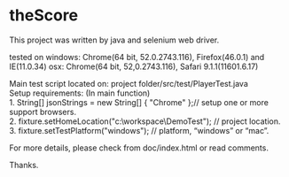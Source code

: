 # theScore

This project was written by java and selenium web driver. 

tested on 
windows: Chrome(64 bit, 52.0.2743.116), Firefox(46.0.1) and IE(11.0.34) 
osx:     Chrome(64 bit, 52,0.2743.116), Safari 9.1.1(11601.6.17) 

Main test script located on: project folder/src/test/PlayerTest.java
<br>Setup requirements: (In main function) 
<br>1.	String[] jsonStrings = new String[] { "Chrome" };// setup one or more support browsers. 
<br>2.	fixture.setHomeLocation("c:\\workspace\\DemoTest"); // project location. 
<br>3.	fixture.setTestPlatform("windows"); // platform, “windows” or “mac”. 

For more details, please check from doc/index.html or read comments. 

Thanks. 
